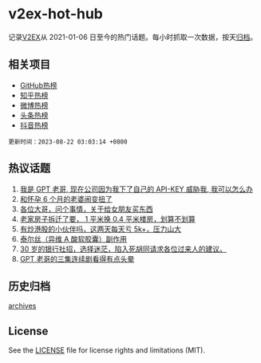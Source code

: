 # v2ex-hot-hub

 记录[V2EX](https://www.v2ex.com/)从 2021-01-06 日至今的热门话题。每小时抓取一次数据，按天[归档](archives)。
 
 ## 相关项目

- [GitHub热榜](https://github.com/snaildev/github-hot-hub)
- [知乎热榜](https://github.com/snaildev/zhihu-hot-hub)
- [微博热榜](https://github.com/snaildev/weibo-hot-hub)
- [头条热榜](https://github.com/snaildev/toutiao-hot-hub)
- [抖音热榜](https://github.com/snaildev/douyin-hot-hub)


 `更新时间：2023-08-22 03:03:14 +0800`

## 热议话题

1. [我是 GPT 老哥, 现在公司因为我下了自己的 API-KEY 威胁我, 我可以怎么办](https://www.v2ex.com/t/966984)
1. [和怀孕 6 个月的老婆闹变扭了](https://www.v2ex.com/t/966960)
1. [各位大哥，问个事情，关于给女朋友买东西](https://www.v2ex.com/t/967009)
1. [老家房子拆迁了要， 1 平米换 0.4 平米楼房，划算不划算](https://www.v2ex.com/t/967020)
1. [有炒港股的小伙伴吗，这两天每天亏 5k+，压力山大](https://www.v2ex.com/t/967091)
1. [泰尔丝（异维 A 酸软胶囊）副作用](https://www.v2ex.com/t/966947)
1. [30 岁的银行社招，选择迷茫，陷入死胡同请求各位过来人的建议。](https://www.v2ex.com/t/967167)
1. [GPT 老哥的三集连续剧看得有点头晕](https://www.v2ex.com/t/967057)

## 历史归档

[archives](archives)

## License

See the [LICENSE](LICENSE) file for license rights and limitations (MIT).
